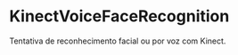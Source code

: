 KinectVoiceFaceRecognition
==========================

Tentativa de reconhecimento facial ou por voz com Kinect.